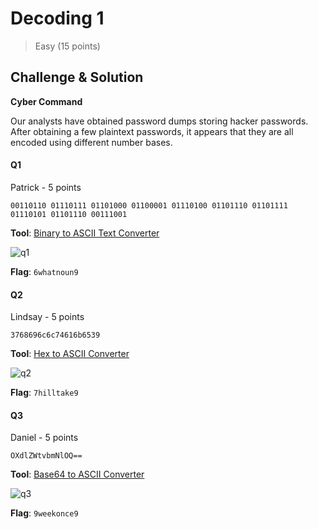 # Decoding 1
> Easy (15 points)

## Challenge & Solution

**Cyber Command**

Our analysts have obtained password dumps storing hacker passwords. After obtaining a few plaintext passwords, it appears that they are all encoded using different number bases.


#### Q1

Patrick - 5 points
	
```00110110 01110111 01101000 01100001 01110100 01101110 01101111 01110101 01101110 00111001```

**Tool**: [Binary to ASCII Text Converter](https://www.binaryhexconverter.com/binary-to-ascii-text-converter)

![q1](https://github.com/logicoverflow/ncl/blob/main/spring-2022-practice/crypto/decoding1/firefox_WQjjmSzyHc.png)

**Flag**: ```6whatnoun9```

#### Q2

Lindsay - 5 points
	
```3768696c6c74616b6539```

**Tool**: [Hex to ASCII Converter](https://www.binaryhexconverter.com/hex-to-ascii-text-converter)

![q2](https://github.com/logicoverflow/ncl/blob/main/spring-2022-practice/crypto/decoding1/firefox_k0wqCTkMrq.png)

**Flag**: ```7hilltake9```

#### Q3

Daniel - 5 points
	
```OXdlZWtvbmNlOQ==```

**Tool**: [Base64 to ASCII Converter](https://base64.guru/converter/decode/ascii)

![q3](https://github.com/logicoverflow/ncl/blob/main/spring-2022-practice/crypto/decoding1/firefox_kOQYp415x3.png)

**Flag**: ```9weekonce9```
